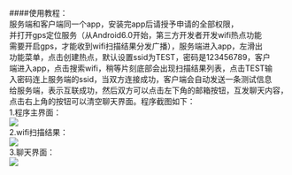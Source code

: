 ####使用教程：<br>
服务端和客户端同一个app，安装完app后请授予申请的全部权限，<br>
并打开gps定位服务（从Android6.0开始，第三方开发者开发wifi热点功能<br>
需要开启gps，才能收到wifi扫描结果分发广播），服务端进入app，左滑出<br>
功能菜单，点击创建热点，默认设置ssid为TEST，密码是123456789，客户<br>
端进入app，点击搜索wifi，稍等片刻底部会出现扫描结果列表，点击TEST输<br>
入密码连上服务端的ssid，当双方连接成功，客户端会自动发送一条测试信息<br>
给服务端，表示互联成功，然后双方可以点击左下角的邮箱按钮，互发聊天内容，<br>
点击右上角的按钮可以清空聊天界面。程序截图如下：<br>
1.程序主界面：<br>
![](https://github.com/clbczx/HotPointChat/blob/master/screenshot/home.png) <br>
2.wifi扫描结果：<br>
![](https://github.com/clbczx/HotPointChat/blob/master/screenshot/wifiscan.png) <br>
3.聊天界面：<br>
![](https://github.com/clbczx/HotPointChat/blob/master/screenshot/chat.jpg) <br>
